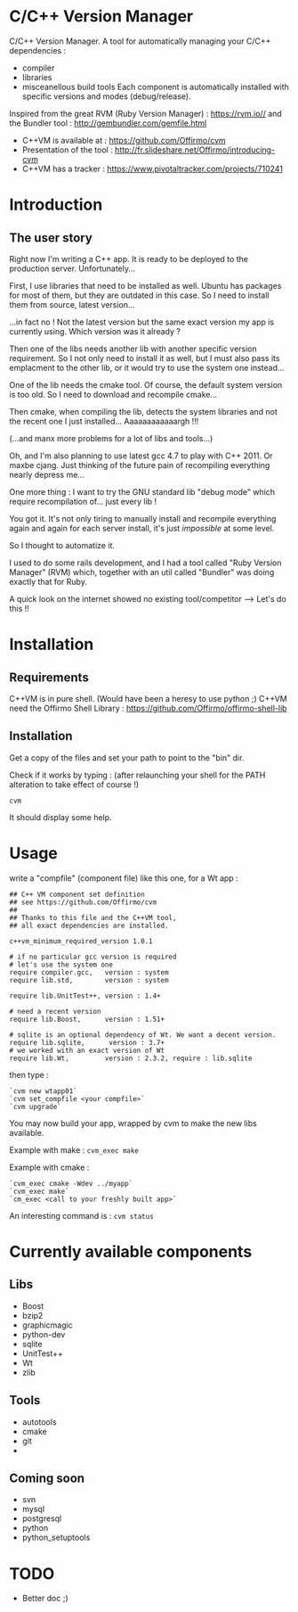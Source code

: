 C/C++ Version Manager
=====================

C/C++ Version Manager. A tool for automatically managing your C/C++ dependencies :
- compiler
- libraries
- misceanellous build tools
Each component is automatically installed with specific versions and modes (debug/release).

Inspired from the great RVM (Ruby Version Manager) : https://rvm.io// and the Bundler tool : http://gembundler.com/gemfile.html

- C++VM is available at : https://github.com/Offirmo/cvm
- Presentation of the tool : http://fr.slideshare.net/Offirmo/introducing-cvm
- C++VM has a tracker : https://www.pivotaltracker.com/projects/710241



Introduction 
============

The user story
--------------
Right now I'm writing a C++ app. It is ready to be deployed to the production server. Unfortunately...

First, I use libraries that need to be installed as well. Ubuntu has packages for most of them, but they are outdated in this case. So I need to install them from source, latest version...

...in fact no ! Not the latest version but the same exact version my app is currently using. Which version was it already ?

Then one of the libs needs another lib with another specific version requirement. So I not only need to install it as well, but I must also pass its emplacment to the other lib, or it would try to use the system one instead...

One of the lib needs the cmake tool. Of course, the default system version is too old. So I need to download and recompile cmake...

Then cmake, when compiling the lib, detects the system libraries and not the recent one I just installed... Aaaaaaaaaaaargh !!!

(...and manx more problems for a lot of libs and tools...)

Oh, and I'm also planning to use latest gcc 4.7 to play with C++ 2011. Or maxbe cjang. Just thinking of the future pain of recompiling everything nearly depress me...

One more thing : I want to try the GNU standard lib "debug mode" which require recompilation of... just every lib !

You got it. It's not only tiring to manually install and recompile everything again and again for each server install, it's just *impossible* at some level.

So I thought to automatize it.

I used to do some rails development, and I had a tool called "Ruby Version Manager" (RVM) which, together with an util called "Bundler" was doing exactly that for Ruby.

A quick look on the internet showed no existing tool/competitor --> Let's do this !!



Installation
============

Requirements
------------
C++VM is in pure shell. (Would have been a heresy to use python ;)
C++VM need the Offirmo Shell Library : https://github.com/Offirmo/offirmo-shell-lib

Installation
------------
Get a copy of the files and set your path to point to the "bin" dir.

Check if it works by typing : (after relaunching your shell for the PATH alteration to take effect of course !)

 `cvm`

It should display some help.


Usage
=====
write a "compfile" (component file) like this one, for a Wt app :

    ## C++ VM component set definition
    ## see https://github.com/Offirmo/cvm
    ##
    ## Thanks to this file and the C++VM tool,
    ## all exact dependencies are installed.
    
    c++vm_minimum_required_version 1.0.1
    
    # if no particular gcc version is required
    # let's use the system one
    require compiler.gcc,   version : system
    require lib.std,        version : system
    
    require lib.UnitTest++, version : 1.4+
    
    # need a recent version
    require lib.Boost,      version : 1.51+
    
    # sqlite is an optional dependency of Wt. We want a decent version.
    require lib.sqlite,      version : 3.7+
    # we worked with an exact version of Wt
    require lib.Wt,         version : 2.3.2, require : lib.sqlite

then type :

    `cvm new wtapp01`
    `cvm set_compfile <your compfile>`
    `cvm upgrade`

You may now build your app, wrapped by cvm to make the new libs available.

Example with make : `cvm_exec make`

Example with cmake :

    `cvm_exec cmake -Wdev ../myapp`
    `cvm_exec make`
    `cm_exec <call to your freshly built app>`

An interesting command is : `cvm status`


Currently available components
==============================

Libs
----

 - Boost
 - bzip2
 - graphicmagic
 - python-dev
 - sqlite
 - UnitTest++
 - Wt
 - zlib

Tools
-----

 - autotools
 - cmake
 - git
 - 

Coming soon
-----------

 - svn
 - mysql
 - postgresql
 - python
 - python_setuptools

TODO
====

- Better doc ;)

